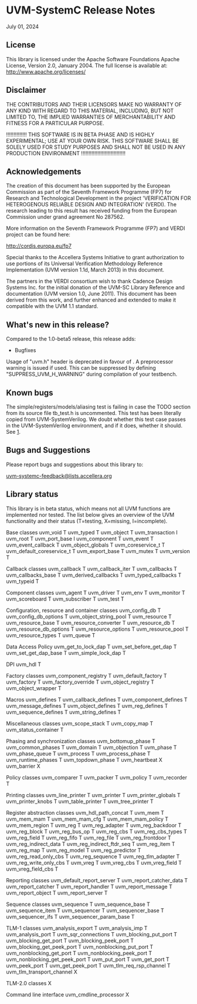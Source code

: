 # UVM-SystemC Release Notes

July 01, 2024

## License

This library is licensed under the Apache Software Foundations Apache License, 
Version 2.0, January 2004. 
The full license is available at: http://www.apache.org/licenses/

## Disclaimer

THE CONTRIBUTORS AND THEIR LICENSORS MAKE NO WARRANTY OF ANY KIND WITH REGARD
TO THIS MATERIAL, INCLUDING, BUT NOT LIMITED TO, THE IMPLIED WARRANTIES OF 
MERCHANTABILITY AND FITNESS FOR A PARTICULAR PURPOSE.

!!!!!!!!!!!!!! THIS SOFTWARE IS IN BETA PHASE AND IS HIGHLY EXPERIMENTAL; USE 
AT YOUR OWN RISK. THIS SOFTWARE SHALL BE SOLELY USED FOR STUDY PURPOSES AND 
SHALL NOT BE USED IN ANY PRODUCTION ENVIRONMENT !!!!!!!!!!!!!!!!!!!!!!!!!!!!!!

## Acknowledgements

The creation of this document has been supported by the European Commission as 
part of the Seventh Framework Programme (FP7) for Research and Technological 
Development in the project 'VERIFICATION FOR HETEROGENOUS RELIABLE DESIGN AND 
INTEGRATION' (VERDI). The research leading to this result has received funding 
from the European Commission under grand agreement No 287562.

More information on the Seventh Framework Programme (FP7) and VERDI project 
can be found here:

   http://cordis.europa.eu/fp7

Special thanks to the Accellera Systems Initiative to grant authorization to 
use portions of its Universal Verification Methodology Reference Implementation
(UVM version 1.1d, March 2013) in this document.

The partners in the VERDI consortium wish to thank Cadence Design Systems Inc. 
for the initial donation of the UVM-SC Library Reference and documentation 
(UVM version 1.0, June 2011). This document has been derived from this work, 
and further enhanced and extended to make it compatible with the UVM 1.1 
standard.

## What's new in this release?

Compared to the 1.0-beta5 release, this release adds:
  - Bugfixes

Usage of "uvm.h" header is deprecated in favour of <uvm>. A preprocessor warning
is issued if used. This can be suppressed by defining "SUPPRESS_UVM_H_WARNING"
during compilation of your testbench.

## Known bugs
The simple/registers/models/aliasing test is failing in case the TODO section
from its source file tb_test.h is uncommented. This test has been literally
copied from UVM-SystemVerilog. We doubt whether this test case passes in the
UVM-SystemVerilog environment, and if it does, whether it should. See [1].

[1]: https://forums.accellera.org/topic/7400-clarification-needed-on-mix-between-bit-bash-sequence-and-single-register-write/

## Bugs and Suggestions

Please report bugs and suggestions about this library to:

  uvm-systemc-feedback@lists.accellera.org


## Library status

This library is in beta status, which means not all UVM functions are implemented
nor tested. The list below gives an overview of the UVM functionality and their 
status (T=testing, X=missing, I=incomplete). 

Base classes
    uvm_void                  T
    uvm_typed                 T
    uvm_object                T
    uvm_transaction           I
    uvm_root                  T
    uvm_port_base             I
    uvm_component             T
    uvm_event                 T
    uvm_event_callback        T
    uvm_object_globals        T
    uvm_coreservice_t         T
    uvm_default_coreservice_t T
    uvm_export_base           T
    uvm_mutex                 T
    uvm_version               T
    
Callback classes
    uvm_callback              T
    uvm_callback_iter         T
    uvm_callbacks             T
    uvm_callbacks_base        T
    uvm_derived_callbacks     T
    uvm_typed_callbacks       T
    uvm_typeid                T

Component classes
    uvm_agent                 T
    uvm_driver                T
    uvm_env                   T
    uvm_monitor               T
    uvm_scoreboard            T
    uvm_subscriber            T
    uvm_test                  T

Configuration, resource and container classes
    uvm_config_db             T
    uvm_config_db_options     T
    uvm_object_string_pool    T
    uvm_resource              T
    uvm_resource_base         T
    uvm_resource_converter    T
    uvm_resource_db           T
    uvm_resource_db_options   T
    uvm_resource_options      T
    uvm_resource_pool         T
    uvm_resource_types        T
    uvm_queue                 T
    
Data Access Policy
	uvm_get_to_lock_dap       T
	uvm_set_before_get_dap    T
	uvm_set_get_dap_base      T
	uvm_simple_lock_dap       T

DPI
	uvm_hdl                   T

Factory classes
    uvm_component_registry    T
    uvm_default_factory       T
    uvm_factory               T
    uvm_factory_override      T
    uvm_object_registry       T
    uvm_object_wrapper        T	

Macros
    uvm_defines               T
    uvm_callback_defines      T
    uvm_component_defines     T
    uvm_message_defines       T
    uvm_object_defines        T
    uvm_reg_defines           T
    uvm_sequence_defines      T
    uvm_string_defines        T

Miscellaneous classes
    uvm_scope_stack           T
    uvm_copy_map              T
    uvm_status_container      T

Phasing and synchronization classes
    uvm_bottomup_phase        T
    uvm_common_phases         T
    uvm_domain                T
    uvm_objection             T
    uvm_phase                 T
    uvm_phase_queue           T
    uvm_process               T
    uvm_process_phase         T
    uvm_runtime_phases        T
    uvm_topdown_phase         T
    uvm_heartbeat             X
    uvm_barrier               X

Policy classes
    uvm_comparer              T
    uvm_packer                T
    uvm_policy                T
    uvm_recorder              T

Printing classes
    uvm_line_printer          T
    uvm_printer               T
    uvm_printer_globals       T
    uvm_printer_knobs         T
    uvm_table_printer         T
    uvm_tree_printer          T

Register abstraction classes
    uvm_hdl_path_concat       T
    uvm_mem                   T
    uvm_mem_mam               T
    uvm_mem_mam_cfg           T
    uvm_mem_mam_policy        T
    uvm_mem_region            T
    uvm_reg                   T
    uvm_reg_adapter           T
    uvm_reg_backdoor          T
    uvm_reg_block             T
    uvm_reg_bus_op            T
    uvm_reg_cbs               T
    uvm_reg_cbs_types         T
    uvm_reg_field             T
    uvm_reg_fifo              T
    uvm_reg_file              T
    uvm_reg_frontdoor         T
    uvm_reg_indirect_data     T
    uvm_reg_indirect_ftdr_seq T
    uvm_reg_item              T
    uvm_reg_map               T
    uvm_reg_model             T
    uvm_reg_predictor         T
    uvm_reg_read_only_cbs     T
    uvm_reg_sequence          T
    uvm_reg_tlm_adapter       T
    uvm_reg_write_only_cbs    T
    uvm_vreg                  T
    uvm_vreg_cbs              T
    uvm_vreg_field            T
    uvm_vreg_field_cbs        T
      
Reporting classes
    uvm_default_report_server T
    uvm_report_catcher_data   T
    uvm_report_catcher        T
    uvm_report_handler        T
    uvm_report_message        T
    uvm_report_object         T
    uvm_report_server         T

Sequence classes
    uvm_sequence              T
    uvm_sequence_base         T
    uvm_sequence_item         T
    uvm_sequencer             T
    uvm_sequencer_base        T
    uvm_sequencer_ifs         T
    uvm_sequencer_param_base  T

TLM-1 classes
    uvm_analysis_export           T
    uvm_analysis_imp              T
    uvm_analysis_port             T
    uvm_sqr_connections           T
    uvm_blocking_put_port         T
    uvm_blocking_get_port         T
    uvm_blocking_peek_port        T
    uvm_blocking_get_peek_port    T
    uvm_nonblocking_put_port      T
    uvm_nonblocking_get_port      T
    uvm_nonblocking_peek_port     T
    uvm_nonblocking_get_peek_port T
    uvm_put_port                  T
    uvm_get_port                  T
    uvm_peek_port                 T
    uvm_get_peek_port             T
    uvm_tlm_req_rsp_channel       T
    uvm_tlm_transport_channel     X

TLM-2.0 classes                   X

Command line interface 
    uvm_cmdline_processor         X
